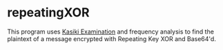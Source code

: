 # repeatingXOR

This program uses [Kasiki Examination](https://en.wikipedia.org/wiki/Kasiski_examination) and frequency analysis to find the plaintext of a message encrypted with Repeating Key XOR and Base64'd.
